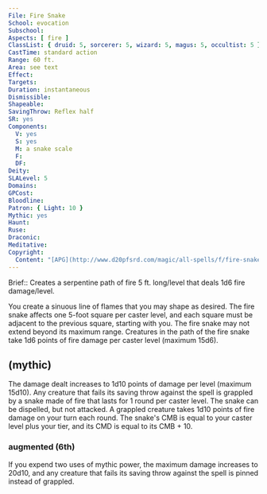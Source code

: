 ```yaml
---
File: Fire Snake
School: evocation
Subschool: 
Aspects: [ fire ]
ClassList: { druid: 5, sorcerer: 5, wizard: 5, magus: 5, occultist: 5 }
CastTime: standard action
Range: 60 ft.
Area: see text
Effect: 
Targets: 
Duration: instantaneous
Dismissible: 
Shapeable: 
SavingThrow: Reflex half
SR: yes
Components:
  V: yes
  S: yes
  M: a snake scale
  F: 
  DF: 
Deity: 
SLALevel: 5
Domains: 
GPCost: 
Bloodline: 
Patron: { Light: 10 }
Mythic: yes
Haunt: 
Ruse: 
Draconic: 
Meditative: 
Copyright:
  Content: "[APG](http://www.d20pfsrd.com/magic/all-spells/f/fire-snake)"
---
```

Brief:: Creates a serpentine path of fire 5 ft. long/level that deals 1d6 fire damage/level.

You create a sinuous line of flames that you may shape as desired. The fire snake affects one 5-foot square per caster level, and each square must be adjacent to the previous square, starting with you. The fire snake may not extend beyond its maximum range. Creatures in the path of the fire snake take 1d6 points of fire damage per caster level (maximum 15d6).


## (mythic)

The damage dealt increases to 1d10 points of damage per level (maximum 15d10). Any creature that fails its saving throw against the spell is grappled by a snake made of fire that lasts for 1 round per caster level. The snake can be dispelled, but not attacked. A grappled creature takes 1d10 points of fire damage on your turn each round. The snake's CMB is equal to your caster level plus your tier, and its CMD is equal to its CMB + 10.


### augmented (6th)

If you expend two uses of mythic power, the maximum damage increases to 20d10, and any creature that fails its saving throw against the spell is pinned instead of grappled.
